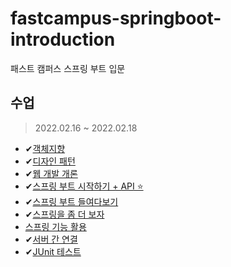 # fastcampus-springboot-introduction
패스트 캠퍼스 스프링 부트 입문

## 수업
> 2022.02.16 ~ 2022.02.18

- ✔[객체지향](./study/oop.md)
- ✔[디자인 패턴](./study/design-pattern.md)
- ✔[웹 개발 개론](./study/web.md)
- ✔[스프링 부트 시작하기 + API ⭐](./study/spring-boot.md)
- ✔[스프링 부트 들여다보기](./study/spring-go.md)
- ✔[스프링을 좀 더 보자](./study/spring-high.md)
- [스프링 기능 활용](#)
- ✔[서버 간 연결](./study/server-to-server.md)
- ✔[JUnit 테스트](./study/junit.md)
